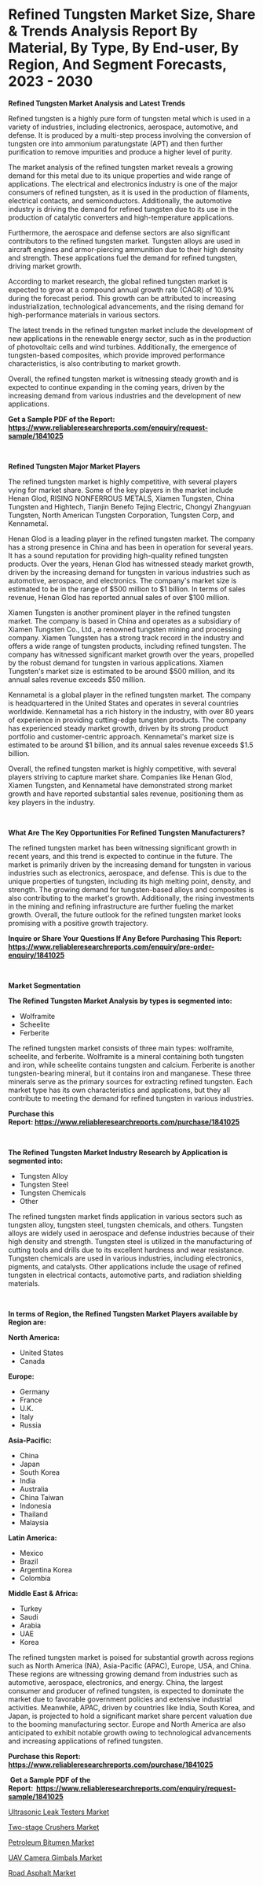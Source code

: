 <p><h1>Refined Tungsten Market Size, Share & Trends Analysis Report By Material, By Type, By End-user, By Region, And Segment Forecasts, 2023 - 2030</h1></p><p><strong>Refined Tungsten Market Analysis and Latest Trends</strong></p>
<p><p>Refined tungsten is a highly pure form of tungsten metal which is used in a variety of industries, including electronics, aerospace, automotive, and defense. It is produced by a multi-step process involving the conversion of tungsten ore into ammonium paratungstate (APT) and then further purification to remove impurities and produce a higher level of purity.</p><p>The market analysis of the refined tungsten market reveals a growing demand for this metal due to its unique properties and wide range of applications. The electrical and electronics industry is one of the major consumers of refined tungsten, as it is used in the production of filaments, electrical contacts, and semiconductors. Additionally, the automotive industry is driving the demand for refined tungsten due to its use in the production of catalytic converters and high-temperature applications.</p><p>Furthermore, the aerospace and defense sectors are also significant contributors to the refined tungsten market. Tungsten alloys are used in aircraft engines and armor-piercing ammunition due to their high density and strength. These applications fuel the demand for refined tungsten, driving market growth.</p><p>According to market research, the global refined tungsten market is expected to grow at a compound annual growth rate (CAGR) of 10.9% during the forecast period. This growth can be attributed to increasing industrialization, technological advancements, and the rising demand for high-performance materials in various sectors.</p><p>The latest trends in the refined tungsten market include the development of new applications in the renewable energy sector, such as in the production of photovoltaic cells and wind turbines. Additionally, the emergence of tungsten-based composites, which provide improved performance characteristics, is also contributing to market growth.</p><p>Overall, the refined tungsten market is witnessing steady growth and is expected to continue expanding in the coming years, driven by the increasing demand from various industries and the development of new applications.</p></p>
<p><strong>Get a Sample PDF of the Report:&nbsp; <a href="https://www.reliableresearchreports.com/enquiry/request-sample/1841025">https://www.reliableresearchreports.com/enquiry/request-sample/1841025</a></strong></p>
<p>&nbsp;</p>
<p><strong>Refined Tungsten Major Market Players</strong></p>
<p><p>The refined tungsten market is highly competitive, with several players vying for market share. Some of the key players in the market include Henan Glod, RISING NONFERROUS METALS, Xiamen Tungsten, China Tungsten and Hightech, Tianjin Benefo Tejing Electric, Chongyi Zhangyuan Tungsten, North American Tungsten Corporation, Tungsten Corp, and Kennametal.</p><p>Henan Glod is a leading player in the refined tungsten market. The company has a strong presence in China and has been in operation for several years. It has a sound reputation for providing high-quality refined tungsten products. Over the years, Henan Glod has witnessed steady market growth, driven by the increasing demand for tungsten in various industries such as automotive, aerospace, and electronics. The company's market size is estimated to be in the range of $500 million to $1 billion. In terms of sales revenue, Henan Glod has reported annual sales of over $100 million.</p><p>Xiamen Tungsten is another prominent player in the refined tungsten market. The company is based in China and operates as a subsidiary of Xiamen Tungsten Co., Ltd., a renowned tungsten mining and processing company. Xiamen Tungsten has a strong track record in the industry and offers a wide range of tungsten products, including refined tungsten. The company has witnessed significant market growth over the years, propelled by the robust demand for tungsten in various applications. Xiamen Tungsten's market size is estimated to be around $500 million, and its annual sales revenue exceeds $50 million.</p><p>Kennametal is a global player in the refined tungsten market. The company is headquartered in the United States and operates in several countries worldwide. Kennametal has a rich history in the industry, with over 80 years of experience in providing cutting-edge tungsten products. The company has experienced steady market growth, driven by its strong product portfolio and customer-centric approach. Kennametal's market size is estimated to be around $1 billion, and its annual sales revenue exceeds $1.5 billion.</p><p>Overall, the refined tungsten market is highly competitive, with several players striving to capture market share. Companies like Henan Glod, Xiamen Tungsten, and Kennametal have demonstrated strong market growth and have reported substantial sales revenue, positioning them as key players in the industry.</p></p>
<p>&nbsp;</p>
<p><strong>What Are The Key Opportunities For Refined Tungsten Manufacturers?</strong></p>
<p><p>The refined tungsten market has been witnessing significant growth in recent years, and this trend is expected to continue in the future. The market is primarily driven by the increasing demand for tungsten in various industries such as electronics, aerospace, and defense. This is due to the unique properties of tungsten, including its high melting point, density, and strength. The growing demand for tungsten-based alloys and composites is also contributing to the market's growth. Additionally, the rising investments in the mining and refining infrastructure are further fueling the market growth. Overall, the future outlook for the refined tungsten market looks promising with a positive growth trajectory.</p></p>
<p><strong>Inquire or Share Your Questions If Any Before Purchasing This Report: <a href="https://www.reliableresearchreports.com/enquiry/pre-order-enquiry/1841025">https://www.reliableresearchreports.com/enquiry/pre-order-enquiry/1841025</a></strong></p>
<p>&nbsp;</p>
<p><strong>Market Segmentation</strong></p>
<p><strong>The Refined Tungsten Market Analysis by types is segmented into:</strong></p>
<p><ul><li>Wolframite</li><li>Scheelite</li><li>Ferberite</li></ul></p>
<p><p>The refined tungsten market consists of three main types: wolframite, scheelite, and ferberite. Wolframite is a mineral containing both tungsten and iron, while scheelite contains tungsten and calcium. Ferberite is another tungsten-bearing mineral, but it contains iron and manganese. These three minerals serve as the primary sources for extracting refined tungsten. Each market type has its own characteristics and applications, but they all contribute to meeting the demand for refined tungsten in various industries.</p></p>
<p><strong>Purchase this Report:&nbsp;<a href="https://www.reliableresearchreports.com/purchase/1841025">https://www.reliableresearchreports.com/purchase/1841025</a></strong></p>
<p>&nbsp;</p>
<p><strong>The Refined Tungsten Market Industry Research by Application is segmented into:</strong></p>
<p><ul><li>Tungsten Alloy</li><li>Tungsten Steel</li><li>Tungsten Chemicals</li><li>Other</li></ul></p>
<p><p>The refined tungsten market finds application in various sectors such as tungsten alloy, tungsten steel, tungsten chemicals, and others. Tungsten alloys are widely used in aerospace and defense industries because of their high density and strength. Tungsten steel is utilized in the manufacturing of cutting tools and drills due to its excellent hardness and wear resistance. Tungsten chemicals are used in various industries, including electronics, pigments, and catalysts. Other applications include the usage of refined tungsten in electrical contacts, automotive parts, and radiation shielding materials.</p></p>
<p>&nbsp;</p>
<p><strong>In terms of Region, the Refined Tungsten Market Players available by Region are:</strong></p>
<p>
    <p> <strong> North America: </strong>
        <ul>
            <li>United States</li>
            <li>Canada</li>
        </ul>
        </p> 
    <p> <strong> Europe: </strong>
        <ul>
            <li>Germany</li>
            <li>France</li>
            <li>U.K.</li>
            <li>Italy</li>
            <li>Russia</li>
        </ul>
        </p> 
    <p> <strong> Asia-Pacific: </strong>
        <ul>
            <li>China</li>
            <li>Japan</li>
            <li>South Korea</li>
            <li>India</li>
            <li>Australia</li>
            <li>China Taiwan</li>
            <li>Indonesia</li>
            <li>Thailand</li>
            <li>Malaysia</li>
        </ul>
        </p> 
    <p> <strong> Latin America: </strong>
        <ul>
            <li>Mexico</li>
            <li>Brazil</li>
            <li>Argentina Korea</li>
            <li>Colombia</li>
        </ul>
        </p> 
    <p> <strong> Middle East & Africa: </strong>
        <ul>
            <li>Turkey</li>
            <li>Saudi</li>
            <li>Arabia</li>
            <li>UAE</li>
            <li>Korea</li>
        </ul>
    </p>
    </p>
<p><p>The refined tungsten market is poised for substantial growth across regions such as North America (NA), Asia-Pacific (APAC), Europe, USA, and China. These regions are witnessing growing demand from industries such as automotive, aerospace, electronics, and energy. China, the largest consumer and producer of refined tungsten, is expected to dominate the market due to favorable government policies and extensive industrial activities. Meanwhile, APAC, driven by countries like India, South Korea, and Japan, is projected to hold a significant market share percent valuation due to the booming manufacturing sector. Europe and North America are also anticipated to exhibit notable growth owing to technological advancements and increasing applications of refined tungsten.</p></p>
<p><strong>Purchase this Report: <a href="https://www.reliableresearchreports.com/purchase/1841025">https://www.reliableresearchreports.com/purchase/1841025</a></strong></p>
<p>&nbsp;<strong>Get a Sample PDF of the Report:&nbsp;&nbsp;<a href="https://www.reliableresearchreports.com/enquiry/request-sample/1841025">https://www.reliableresearchreports.com/enquiry/request-sample/1841025</a></strong></p>
<p><strong></strong></p>
<p><p><a href="https://medium.com/@candaceking17/ultrasonic-leak-testers-nbsp-market-focuses-on-market-share-size-and-projected-forecast-till-2030-728ede1dabbf">Ultrasonic Leak Testers Market</a></p><p><a href="https://medium.com/@hazelharvey1918/two-stage-crushers-market-the-key-to-successful-business-strategy-forecast-till-2030-d568dbaef653">Two-stage Crushers Market</a></p><p><a href="https://github.com/Chiragrp23/Market-Research-Report-List-1/blob/main/petroleum-bitumen-market.md">Petroleum Bitumen Market</a></p><p><a href="https://medium.com/@kyliebodei/uav-camera-gimbals-market-comprehensive-assessment-by-type-application-and-geography-0ee1f3e783dc">UAV Camera Gimbals Market</a></p><p><a href="https://github.com/Chiragrp22/Market-Research-Report-List-1/blob/main/road-asphalt-market.md">Road Asphalt Market</a></p></p>